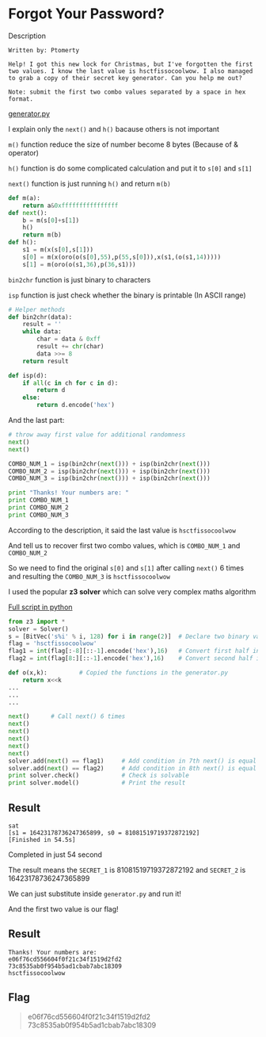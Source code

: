 # Forgot Your Password?
Description
```
Written by: Ptomerty

Help! I got this new lock for Christmas, but I've forgotten the first two values. I know the last value is hsctfissocoolwow. I also managed to grab a copy of their secret key generator. Can you help me out?

Note: submit the first two combo values separated by a space in hex format.
```
[generator.py](generator.py)

I explain only the `next()` and `h()` bacause others is not important

`m()` function reduce the size of number become 8 bytes (Because of & operator)

`h()` function is do some complicated calculation and put it to `s[0]` and `s[1]`

`next()` function is just running `h()` and return `m(b)`
```python
def m(a):
	return a&0xffffffffffffffff
def next():
	b = m(s[0]+s[1])
	h()
	return m(b)
def h():
	s1 = m(x(s[0],s[1]))
	s[0] = m(x(oro(o(s[0],55),p(55,s[0])),x(s1,(o(s1,14)))))
	s[1] = m(oro(o(s1,36),p(36,s1)))
```

`bin2chr` function is just binary to characters

`isp` function is just check whether the binary is printable (In ASCII range)
```python
# Helper methods
def bin2chr(data):
    result = ''
    while data:
        char = data & 0xff
        result += chr(char)
        data >>= 8
    return result

def isp(d):
	if all(c in ch for c in d):
		return d
	else:
		return d.encode('hex')
```
And the last part:
```python
# throw away first value for additional randomness
next()
next()

COMBO_NUM_1 = isp(bin2chr(next())) + isp(bin2chr(next()))
COMBO_NUM_2 = isp(bin2chr(next())) + isp(bin2chr(next()))
COMBO_NUM_3 = isp(bin2chr(next())) + isp(bin2chr(next()))

print "Thanks! Your numbers are: "
print COMBO_NUM_1
print COMBO_NUM_2
print COMBO_NUM_3
```
According to the description, it said the last value is `hsctfissocoolwow`

And tell us to recover first two combo values, which is `COMBO_NUM_1` and `COMBO_NUM_2` 

So we need to find the original `s[0]` and `s[1]` after calling `next()` 6 times and resulting the `COMBO_NUM_3` is `hsctfissocoolwow`

I used the popular **z3 solver** which can solve very complex maths algorithm

[Full script in python](solve.py)
```python
from z3 import *
solver = Solver()
s = [BitVec('s%i' % i, 128) for i in range(2)]	# Declare two binary value in size of 128
flag = 'hsctfissocoolwow'
flag1 = int(flag[:-8][::-1].encode('hex'),16)	# Convert first half into integer
flag2 = int(flag[8:][::-1].encode('hex'),16)	# Convert second half into integer

def o(x,k):			# Copied the functions in the generator.py
	return x<<k
...
...
...

next()		# Call next() 6 times
next()
next()
next()
next()
next()
solver.add(next() == flag1)		# Add condition in 7th next() is equal to first half
solver.add(next() == flag2)		# Add condition in 8th next() is equal to second half
print solver.check()			# Check is solvable
print solver.model()			# Print the result
```
## Result
```
sat
[s1 = 16423178736247365899, s0 = 81081519719372872192]
[Finished in 54.5s]
```
Completed in just 54 second

The result means the `SECRET_1` is 81081519719372872192 and `SECRET_2` is 16423178736247365899

We can just substitute inside `generator.py` and run it!

And the first two value is our flag!

## Result
```
Thanks! Your numbers are: 
e06f76cd556604f0f21c34f1519d2fd2
73c8535ab0f954b5ad1cbab7abc18309
hsctfissocoolwow
```

## Flag
> e06f76cd556604f0f21c34f1519d2fd2 73c8535ab0f954b5ad1cbab7abc18309